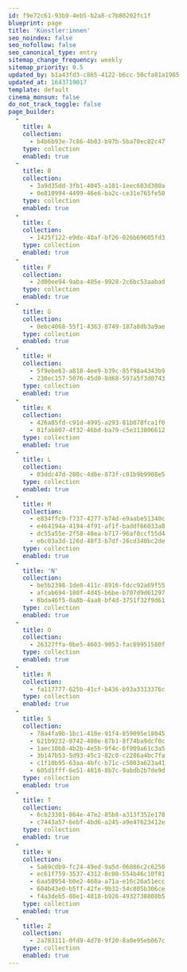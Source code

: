 ```yaml
---
id: f9e72c61-93b9-4eb5-b2a8-c7b80202fc1f
blueprint: page
title: 'Künstler:innen'
seo_noindex: false
seo_nofollow: false
seo_canonical_type: entry
sitemap_change_frequency: weekly
sitemap_priority: 0.5
updated_by: b1a43fd3-c865-4122-b6cc-50cfa81a1985
updated_at: 1643719017
template: default
cinema_monsun: false
do_not_track_toggle: false
page_builder:
  -
    title: A
    collection:
      - b4b6b93e-7c86-4b83-b97b-5ba70ec82c47
    type: collection
    enabled: true
  -
    title: B
    collection:
      - 3a9d35dd-3fb1-4045-a101-1eec603d300a
      - 0e810994-4499-46e6-ba2c-ce31e765fe50
    type: collection
    enabled: true
  -
    title: C
    collection:
      - 1425f122-e9de-40af-bf26-026b69605fd3
    type: collection
    enabled: true
  -
    title: F
    collection:
      - 2d00ee94-9aba-405e-9928-2c6bc53aabad
    type: collection
    enabled: true
  -
    title: G
    collection:
      - 0ebc4068-55f1-4363-8749-187a8db3a9ae
    type: collection
    enabled: true
  -
    title: H
    collection:
      - 5f9ebe63-a818-4ee9-b39c-85f98a4343b9
      - 230ec157-5076-45d0-8d68-597a5f3d0743
    type: collection
    enabled: true
  -
    title: K
    collection:
      - 426a85fd-c91d-4995-a293-81b078fca1f0
      - 81fab807-4f32-46bd-ba79-c5e313806612
    type: collection
    enabled: true
  -
    title: L
    collection:
      - 03ddc47d-280c-4d6e-873f-c01b9b9908e5
    type: collection
    enabled: true
  -
    title: M
    collection:
      - e834ffc9-f737-4277-b74d-e9aabe51340c
      - e464194a-4194-4f91-af1f-baddf66033a8
      - dc55a55e-2f58-48ea-b717-96af8ccf55d4
      - e6c03a3d-126d-48f3-b7df-26cd340bc2de
    type: collection
    enabled: true
  -
    title: 'N'
    collection:
      - be5b2398-1de0-411c-8916-fdcc92a69f55
      - afcab694-180f-4d45-b6be-b707d9d61297
      - 8bda46f5-0a8b-4aa8-bf4d-3751f32f9d61
    type: collection
    enabled: true
  -
    title: O
    collection:
      - 26327ffa-0be5-4603-9053-fac89951580f
    type: collection
    enabled: true
  -
    title: R
    collection:
      - fa117777-625b-41cf-b436-b93a3313376c
    type: collection
    enabled: true
  -
    title: S
    collection:
      - 78a4fa9b-1bc1-418e-91f4-859095e18045
      - 621b9232-8742-408e-87b1-8f74ba9dcf0c
      - 1aec10b8-4b2b-4e5b-9f4c-6f009a61c3a5
      - 3b147b53-5d93-45c1-82c0-c2286a4bc7fa
      - c1f10b95-63aa-4bfc-b71c-c5003a623a41
      - 605d1fff-6e51-4810-8b7c-9abdb2b7de9d
    type: collection
    enabled: true
  -
    title: T
    collection:
      - 6cb23301-864e-47e2-85b8-a313f352e178
      - c7443a57-6ebf-4bd6-a245-a9e47623412e
    type: collection
    enabled: true
  -
    title: W
    collection:
      - 5a69cdb9-fc24-49ed-9a5d-06086c2c6250
      - ec61f759-3537-4312-8c08-554b46c10f81
      - 6aa58954-b0e2-468a-a71a-e16c26a51ecc
      - 604b43e0-b5ff-42fe-9b32-54c805b306ce
      - f4a3deb5-88e1-4818-b926-4932738888b5
    type: collection
    enabled: true
  -
    title: Z
    collection:
      - 2a783111-0fd9-4d70-9f20-8a0e95eb067c
    type: collection
    enabled: true
---
```

